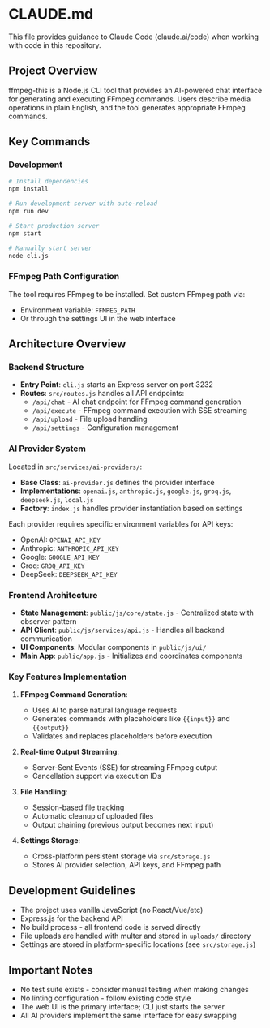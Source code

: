 # CLAUDE.md

This file provides guidance to Claude Code (claude.ai/code) when working with code in this repository.

## Project Overview

ffmpeg-this is a Node.js CLI tool that provides an AI-powered chat interface for generating and executing FFmpeg commands. Users describe media operations in plain English, and the tool generates appropriate FFmpeg commands.

## Key Commands

### Development
```bash
# Install dependencies
npm install

# Run development server with auto-reload
npm run dev

# Start production server
npm start

# Manually start server
node cli.js
```

### FFmpeg Path Configuration
The tool requires FFmpeg to be installed. Set custom FFmpeg path via:
- Environment variable: `FFMPEG_PATH`
- Or through the settings UI in the web interface

## Architecture Overview

### Backend Structure
- **Entry Point**: `cli.js` starts an Express server on port 3232
- **Routes**: `src/routes.js` handles all API endpoints:
  - `/api/chat` - AI chat endpoint for FFmpeg command generation
  - `/api/execute` - FFmpeg command execution with SSE streaming
  - `/api/upload` - File upload handling
  - `/api/settings` - Configuration management

### AI Provider System
Located in `src/services/ai-providers/`:
- **Base Class**: `ai-provider.js` defines the provider interface
- **Implementations**: `openai.js`, `anthropic.js`, `google.js`, `groq.js`, `deepseek.js`, `local.js`
- **Factory**: `index.js` handles provider instantiation based on settings

Each provider requires specific environment variables for API keys:
- OpenAI: `OPENAI_API_KEY`
- Anthropic: `ANTHROPIC_API_KEY`
- Google: `GOOGLE_API_KEY`
- Groq: `GROQ_API_KEY`
- DeepSeek: `DEEPSEEK_API_KEY`

### Frontend Architecture
- **State Management**: `public/js/core/state.js` - Centralized state with observer pattern
- **API Client**: `public/js/services/api.js` - Handles all backend communication
- **UI Components**: Modular components in `public/js/ui/`
- **Main App**: `public/app.js` - Initializes and coordinates components

### Key Features Implementation

1. **FFmpeg Command Generation**:
   - Uses AI to parse natural language requests
   - Generates commands with placeholders like `{{input}}` and `{{output}}`
   - Validates and replaces placeholders before execution

2. **Real-time Output Streaming**:
   - Server-Sent Events (SSE) for streaming FFmpeg output
   - Cancellation support via execution IDs

3. **File Handling**:
   - Session-based file tracking
   - Automatic cleanup of uploaded files
   - Output chaining (previous output becomes next input)

4. **Settings Storage**:
   - Cross-platform persistent storage via `src/storage.js`
   - Stores AI provider selection, API keys, and FFmpeg path

## Development Guidelines

- The project uses vanilla JavaScript (no React/Vue/etc)
- Express.js for the backend API
- No build process - all frontend code is served directly
- File uploads are handled with multer and stored in `uploads/` directory
- Settings are stored in platform-specific locations (see `src/storage.js`)

## Important Notes

- No test suite exists - consider manual testing when making changes
- No linting configuration - follow existing code style
- The web UI is the primary interface; CLI just starts the server
- All AI providers implement the same interface for easy swapping